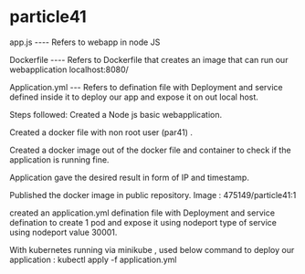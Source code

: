 # particle41

app.js ---- Refers to webapp in node JS 


Dockerfile ---- Refers to Dockerfile that creates an image that can run our webapplication localhost:8080/


Application.yml --- Refers to defination file with Deployment and service defined inside it to deploy our app and expose it on out local host.




Steps followed: 
Created a Node js basic webapplication.

Created a docker file with non root user (par41) .

Created a docker image out of the docker file and container to check if the application is running fine.

Application gave the desired result in form of IP and timestamp.

Published the docker image in public repository. Image : 475149/particle41:1

created an application.yml defination file with Deployment and service defination to create 1 pod and expose it using nodeport type of service using nodeport
value 30001.  


With kubernetes running via minikube , used below command to deploy our application :
kubectl apply -f application.yml 
